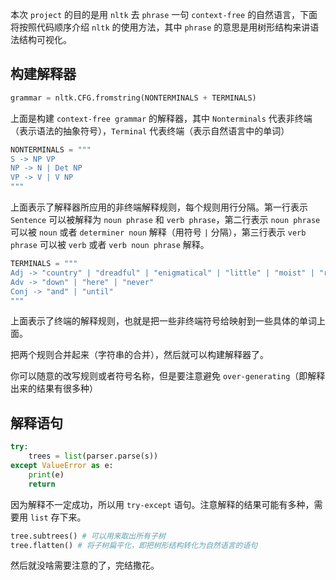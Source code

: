

本次 `project` 的目的是用 `nltk` 去 `phrase` 一句 `context-free` 的自然语言，下面将按照代码顺序介绍 `nltk` 的使用方法，其中 `phrase` 的意思是用树形结构来讲语法结构可视化。

## 构建解释器

```python
grammar = nltk.CFG.fromstring(NONTERMINALS + TERMINALS)
```

上面是构建 `context-free grammar` 的解释器，其中 `Nonterminals` 代表非终端（表示语法的抽象符号），`Terminal` 代表终端（表示自然语言中的单词）

```python
NONTERMINALS = """
S -> NP VP
NP -> N | Det NP
VP -> V | V NP
"""
```

上面表示了解释器所应用的非终端解释规则，每个规则用行分隔。第一行表示 `Sentence` 可以被解释为 `noun phrase` 和 `verb phrase`，第二行表示 `noun phrase` 可以被 `noun` 或者 `determiner noun` 解释（用符号 `|` 分隔），第三行表示 `verb phrase` 可以被 `verb` 或者 `verb noun phrase` 解释。

```python
TERMINALS = """
Adj -> "country" | "dreadful" | "enigmatical" | "little" | "moist" | "red"
Adv -> "down" | "here" | "never"
Conj -> "and" | "until"
"""
```

上面表示了终端的解释规则，也就是把一些非终端符号给映射到一些具体的单词上面。

把两个规则合并起来（字符串的合并），然后就可以构建解释器了。

你可以随意的改写规则或者符号名称，但是要注意避免 `over-generating`（即解释出来的结果有很多种）

## 解释语句

```python
try:
	trees = list(parser.parse(s))
except ValueError as e:
	print(e)
    return
```

因为解释不一定成功，所以用 `try-except` 语句。注意解释的结果可能有多种，需要用 `list` 存下来。

```python
tree.subtrees() # 可以用来取出所有子树
tree.flatten() # 将子树扁平化，即把树形结构转化为自然语言的语句
```

然后就没啥需要注意的了，完结撒花。

